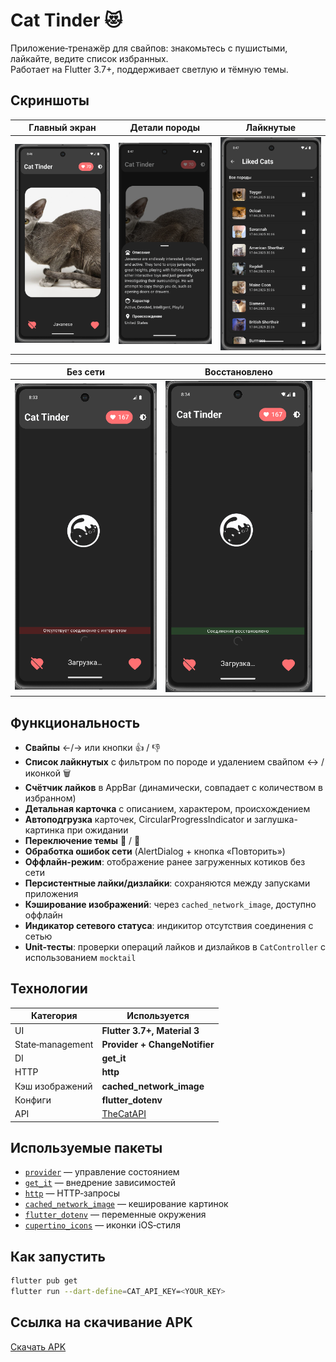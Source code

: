 # Cat Tinder 😻

Приложение‑тренажёр для свайпов: знакомьтесь с пушистыми, лайкайте, ведите список избранных.  
Работает на Flutter 3.7+, поддерживает светлую и тёмную темы.

## Скриншоты

| Главный экран | Детали породы | Лайкнутые |
|:--:|:--:|:--:|
| <img src="screenshots/main.png" width="250"/> | <img src="screenshots/detail.png" width="250"/> | <img src="screenshots/liked.png" width="250"/> |

| Без сети | Восстановлено |  |
|:--:|:--:|:--:|
| <img src="screenshots/main_screen_without_connection.png" width="250"/> | <img src="screenshots/main_screen_with_connection.png" width="250"/> |  |


## Функциональность
- **Свайпы** ←/→ или кнопки 👍 / 👎
- **Список лайкнутых** с фильтром по породе и удалением свайпом ↔ / иконкой 🗑
- **Счётчик лайков** в AppBar (динамически, совпадает с количеством в избранном)
- **Детальная карточка** с описанием, характером, происхождением
- **Автоподгрузка** карточек, CircularProgressIndicator и заглушка-картинка при ожидании
- **Переключение темы** 🌚 / 🌝
- **Обработка ошибок сети** (AlertDialog + кнопка «Повторить»)
- **Оффлайн-режим**: отображение ранее загруженных котиков без сети
- **Персистентные лайки/дизлайки**: сохраняются между запусками приложения
- **Кэширование изображений**: через `cached_network_image`, доступно оффлайн
- **Индикатор сетевого статуса**: индикитор отсутствия соединения с сетью
- **Unit-тесты**: проверки операций лайков и дизлайков в `CatController` с использованием `mocktail`

## Технологии
| Категория | Используется |
|-----------|--------------|
| UI | **Flutter 3.7+, Material 3** |
| State‑management | **Provider + ChangeNotifier** |
| DI | **get_it** |
| HTTP | **http** |
| Кэш изображений | **cached_network_image** |
| Конфиги | **flutter_dotenv** |
| API | [TheCatAPI](https://thecatapi.com/) |

## Используемые пакеты
- [`provider`](https://pub.dev/packages/provider) — управление состоянием  
- [`get_it`](https://pub.dev/packages/get_it) — внедрение зависимостей  
- [`http`](https://pub.dev/packages/http) — HTTP‑запросы  
- [`cached_network_image`](https://pub.dev/packages/cached_network_image) — кеширование картинок  
- [`flutter_dotenv`](https://pub.dev/packages/flutter_dotenv) — переменные окружения  
- [`cupertino_icons`](https://pub.dev/packages/cupertino_icons) — иконки iOS‑стиля  


## Как запустить
```bash
flutter pub get
flutter run --dart-define=CAT_API_KEY=<YOUR_KEY>
```

## Ссылка на скачивание APK
[Скачать APK](https://drive.google.com/file/d/1ozN_hWA0UjyYeMzCrQ6YULxlwlpxO5zL/view?usp=sharing)